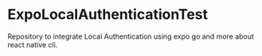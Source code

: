 # ExpoLocalAuthenticationTest
Repository to integrate Local Authentication using expo go 
and more about react native cli.
